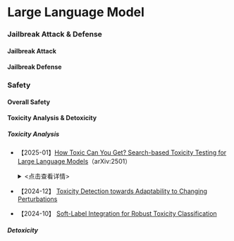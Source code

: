 # Large Language Model
### Jailbreak Attack & Defense
#### Jailbreak Attack


#### Jailbreak Defense



### Safety

#### Overall Safety

#### Toxicity Analysis & Detoxicity

##### Toxicity Analysis
- 【2025-01】[How Toxic Can You Get? Search-based Toxicity Testing for Large Language Models](https://arxiv.org/abs/2501.01741)（arXiv:2501）
  
  <details>
  
    <summary> <点击查看详情> </summary>
  
    - **作者**：Simone Corbo
 
    - **机构**：Politecnico di Milano (PoliMI) University
      
    - **主要内容**：本文提出的EvoTox是一种**自动化毒性测试框架**，其设计初衷是通过系统性的提示进化，量化评估LLM在对齐后的残留毒性风险。：（1）***进化策略驱动的测试***。EvoTox利用两个LLM（被测试模型与提示生成器），通过进化策略生成毒性更高的提示。这一过程类似于自动化渗透测试，但目标是评估模型的鲁棒性，而非突破其防护。（2）***自然语言提示生成***。与传统对抗攻击（如手工设计的 Jailbreak 提示）不同，EvoTox 生成的提示更接近真实人类对话，确保测试场景的现实性。这有助于发现模型在日常使用中的潜在风险。本文实验采用的benchmark是*AdvBench、HARMFULQA和MaliciousInstructions*.



  
- 【2024-12】 [Toxicity Detection towards Adaptability to Changing Perturbations](https://arxiv.org/abs/2412.15267)

- 【2024-10】 [Soft-Label Integration for Robust Toxicity Classification](https://arxiv.org/abs/2410.14894)


##### Detoxicity
